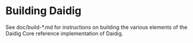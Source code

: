 Building Daidig
=============

See doc/build-*.md for instructions on building the various
elements of the Daidig Core reference implementation of Daidig.
